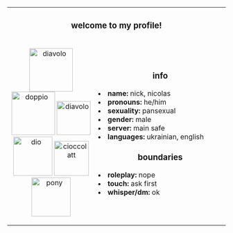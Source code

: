 <table align="center">
  <tr>
    <th align="center" colspan="2""><b><h3>welcome to my profile!</h3><b></th>
  </tr>
  <tr>
    <td width="40%"><p align="center"><img src="https://i.postimg.cc/6QP9s3TZ/pony-town-did-babygirl-stand-3x.png" width="100" alt="diavolo"> <img src="https://i.postimg.cc/rps8YWyc/pony-town-did-babyboy-stand-3x.png" width="100" alt="doppio"> <img src="https://i.postimg.cc/L8CQZG1V/pony-town-bossu-stand-4x.png" width="78" alt="diavolo"> <img src="https://i.postimg.cc/QNSW-JDf1/pony-town-dio-stand-4x.png" width="90" alt="dio"> <img src="https://i.postimg.cc/FzPdrbYD/pony-town-stand-4x.png" width="80" alt="cioccolatt"> <img src="https://i.postimg.cc/6534HPPS/pony-town-stand-4x.png" width="90" alt="pony"> </p>
   </td>
     <td width="70%"><h3 align="center">info</h3>
       <li><b>name:</b> nick, nicolas<br></li>
       <li><b>pronouns:</b> he/him<br></li>
       <li><b>sexuality:</b> pansexual <br></li>
       <li><b>gender:</b> male <br></li>
       <li><b>server:</b> main safe<br></li>
       <li><b>languages:</b> ukrainian, english<br></li>
       <h3 align="center">boundaries</h3>
       <li><b>roleplay:</b> nope<br></li>
       <li><b>touch:</b> ask first<br></li>
       <li><b>whisper/dm:</b> ok<br></li> 
       <br>
     </td>
  </tr>
</table>
